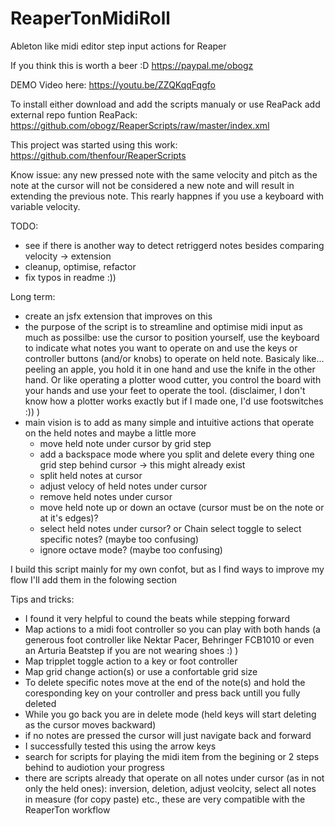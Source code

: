 # ReaperTonMidiRoll
Ableton like midi editor step input actions for Reaper

If you think this is worth a beer :D
https://paypal.me/obogz

DEMO Video here: 
https://youtu.be/ZZQKqqFqgfo

To install either download and add the scripts manualy or use ReaPack add external repo funtion 
ReaPack: https://github.com/obogz/ReaperScripts/raw/master/index.xml

This project was started using this work: https://github.com/thenfour/ReaperScripts

Know issue: any new pressed note with the same velocity and pitch as the note at the cursor will not be considered a new note and will result in extending the previous note. This rearly happnes if you use a keyboard with variable velocity.

TODO: 
- see if there is another way to detect retriggerd notes besides comparing velocity -> extension
- cleanup, optimise, refactor
- fix typos in readme :))

Long term:
- create an jsfx extension that improves on this
- the purpose of the script is to streamline and optimise midi input as much as possilbe: use the cursor to position yourself, use the keyboard to indicate what notes you want to operate on and use the keys or controller buttons (and/or knobs) to operate on held note. Basicaly like... peeling an apple, you hold it in one hand and use the knife in the other hand. Or like operating a plotter wood cutter, you control the board with your hands and use your feet to operate the tool. (disclaimer, I don't know how a plotter works exactly but if I made one, I'd use footswitches :)) )
- main vision is to add as many simple and intuitive actions that operate on the held notes and maybe a little more
  + move held note under cursor by grid step
  + add a backspace mode where you split and delete every thing one grid step behind cursor -> this might already exist
  + split held notes at cursor
  + adjust velocy of held notes under cursor
  + remove held notes under cursor
  + move held note up or down an octave (cursor must be on the note or at it's edges)?
  + select held notes under cursor? or Chain select toggle to select specific notes? (maybe too confusing)
  + ignore octave mode? (maybe too confusing)


I build this script mainly for my own confot, but as I find ways to improve my flow I'll add them in the folowing section

Tips and tricks:
- I found it very helpful to cound the beats while stepping forward
- Map actions to a midi foot controller so you can play with both hands (a generous foot controller like Nektar Pacer, Behringer FCB1010 or even an Arturia Beatstep if you are not wearing shoes :) )
- Map tripplet toggle action to a key or foot controller
- Map grid change action(s) or use a confortable grid size
- To delete specific notes move at the end of the note(s) and hold the coresponding key on your controller and press back untill you fully deleted
- While you go back you are in delete mode (held keys will start deleting as the cursor moves backward)
- if no notes are pressed the cursor will just navigate back and forward
- I successfully tested this using the arrow keys
- search for scripts for playing the midi item from the begining or 2 steps behind to audiotion your progress
- there are scripts already that operate on all notes under cursor (as in not only the held ones): inversion, deletion, adjust veolcity, select all notes in measure (for copy paste) etc., these are very compatible with the ReaperTon workflow
